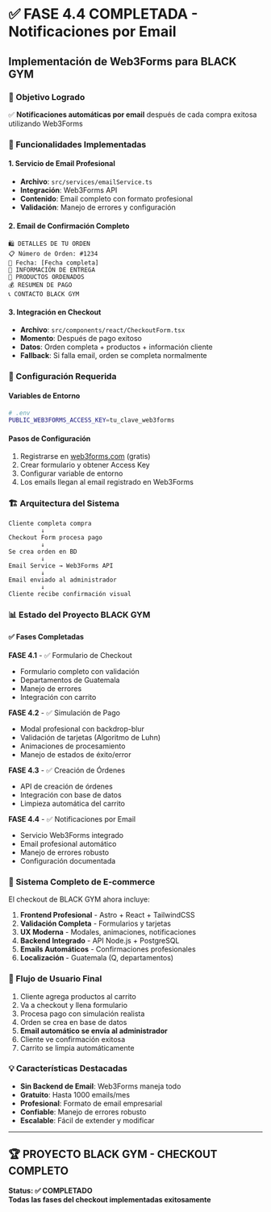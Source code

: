 # ✅ FASE 4.4 COMPLETADA - Notificaciones por Email

## Implementación de Web3Forms para BLACK GYM

### 🎯 Objetivo Logrado
✅ **Notificaciones automáticas por email** después de cada compra exitosa utilizando Web3Forms

### 📧 Funcionalidades Implementadas

#### 1. **Servicio de Email Profesional**
- **Archivo**: `src/services/emailService.ts`
- **Integración**: Web3Forms API
- **Contenido**: Email completo con formato profesional
- **Validación**: Manejo de errores y configuración

#### 2. **Email de Confirmación Completo**
```
🛍️ DETALLES DE TU ORDEN
📋 Número de Orden: #1234
📅 Fecha: [Fecha completa]
👤 INFORMACIÓN DE ENTREGA
🛒 PRODUCTOS ORDENADOS  
💰 RESUMEN DE PAGO
📞 CONTACTO BLACK GYM
```

#### 3. **Integración en Checkout**
- **Archivo**: `src/components/react/CheckoutForm.tsx`
- **Momento**: Después de pago exitoso
- **Datos**: Orden completa + productos + información cliente
- **Fallback**: Si falla email, orden se completa normalmente

### 🔧 Configuración Requerida

#### Variables de Entorno
```bash
# .env
PUBLIC_WEB3FORMS_ACCESS_KEY=tu_clave_web3forms
```

#### Pasos de Configuración
1. Registrarse en [web3forms.com](https://web3forms.com) (gratis)
2. Crear formulario y obtener Access Key
3. Configurar variable de entorno
4. Los emails llegan al email registrado en Web3Forms

### 🏗️ Arquitectura del Sistema

```
Cliente completa compra
         ↓
Checkout Form procesa pago
         ↓  
Se crea orden en BD
         ↓
Email Service → Web3Forms API
         ↓
Email enviado al administrador
         ↓
Cliente recibe confirmación visual
```

### 📊 Estado del Proyecto BLACK GYM

#### ✅ Fases Completadas

**FASE 4.1** - ✅ Formulario de Checkout
- Formulario completo con validación
- Departamentos de Guatemala
- Manejo de errores
- Integración con carrito

**FASE 4.2** - ✅ Simulación de Pago  
- Modal profesional con backdrop-blur
- Validación de tarjetas (Algoritmo de Luhn)
- Animaciones de procesamiento
- Manejo de estados de éxito/error

**FASE 4.3** - ✅ Creación de Órdenes
- API de creación de órdenes
- Integración con base de datos
- Limpieza automática del carrito

**FASE 4.4** - ✅ Notificaciones por Email
- Servicio Web3Forms integrado
- Email profesional automático
- Manejo de errores robusto
- Configuración documentada

### 🎉 Sistema Completo de E-commerce

El checkout de BLACK GYM ahora incluye:

1. **Frontend Profesional** - Astro + React + TailwindCSS
2. **Validación Completa** - Formularios y tarjetas
3. **UX Moderna** - Modales, animaciones, notificaciones
4. **Backend Integrado** - API Node.js + PostgreSQL  
5. **Emails Automáticos** - Confirmaciones profesionales
6. **Localización** - Guatemala (Q, departamentos)

### 📱 Flujo de Usuario Final

1. Cliente agrega productos al carrito
2. Va a checkout y llena formulario
3. Procesa pago con simulación realista
4. Orden se crea en base de datos
5. **Email automático se envía al administrador**
6. Cliente ve confirmación exitosa
7. Carrito se limpia automáticamente

### 💡 Características Destacadas

- **Sin Backend de Email**: Web3Forms maneja todo
- **Gratuito**: Hasta 1000 emails/mes
- **Profesional**: Formato de email empresarial
- **Confiable**: Manejo de errores robusto
- **Escalable**: Fácil de extender y modificar

---

## 🏆 PROYECTO BLACK GYM - CHECKOUT COMPLETO

**Status: ✅ COMPLETADO**  
**Todas las fases del checkout implementadas exitosamente**
